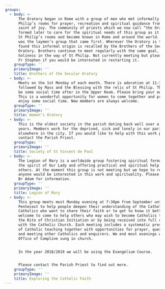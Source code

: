 ```yaml
---
groups:
  - body: >-
      The Oratory began in Rome with a group of men who met informally in St
      Philip’s rooms for prayer, recreation and spiritual guidance from the
      saint of joy. The community of priests which we now call “the Oratory” was
      formed later to care for the spiritual needs of this group as it outgrew
      St Philip’s rooms and became known in Rome and around the world. But it
      was the laymen’s group that came first. Wherever the Oratory is to be
      found this informal origin is recalled by the Brothers of the Secular
      Oratory. Brothers continue to meet regularly with the same goal, growth in
      holiness in the way of St Philip. Not currently meeting but please contact
      Fr Stephen if you would be interested in restarting it.
    groupType: ''
    primaryImage: ''
    title: Brothers of the Secular Oratory
  - body: >-
      Meets on the 1st Monday of each month. There is adoration at 11:30am
      followed by Mass and the Blessing with the relic of St Philip. There will
      be some social time after in the Upper Room. Please bring your own lunch.
      This is a wonderful opportunity for women to come together and pray and
      enjoy some social time. New members are always welcome.
    groupType: ''
    primaryImage: ''
    title: Women’s Oratory
  - body: >-
      This is the oldest society in the parish dating back well over a hundred
      years. Members work for the deprived, sick and lonely in our parish and
      elsewhere in the city. If you would like to help with this work please
      contact the Parish Priest.
    groupType: ''
    primaryImage: ''
    title: Society of St Vincent de Paul
  - body: >-
      The Legion of Mary is a worldwide group fostering spiritual formation in
      the spirit of Our Lady and offering practical and spiritual help to
      others. At the moment this group is not meeting but we hope to revive if
      anyone would be interested in this work and spirituality. Please contact
      Br Adam for information.
    groupType: ''
    primaryImage: ''
    title: Legion of Mary
  - body: >-
      This group meets most Monday evening at 7:30pm from September until
      Pentecost to help people deepen their understanding of the Catholic faith.
      Catholics who want to share their faith or to get to know it better are
      welcome to come to help others who may wish to become Catholics through
      the Rite of Christian Initiation or by being received into full communion
      with the Catholic Church. Each meeting includes a systematic presentation
      of Catholic teaching together with opportunities for prayer, questions,
      and meeting other Catholics and enquirers. We end most evenings with the
      Office of Compline sung in church.


      In the year 2018/2019 we will be using the Evangelium Course.


      Please contact the Parish Priest to find out more.
    groupType: ''
    primaryImage: ''
    title: Exploring the Catholic Faith
---
```


